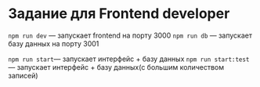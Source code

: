 # Задание для Frontend developer

`npm run dev` — запускает frontend на порту 3000
`npm run db` — запускает базу данных на порту 3001

`npm run start`— запускает интерфейс + базу данных
`npm run start:test`— запускает интерфейс + базу данных(с большим количеством записей)
